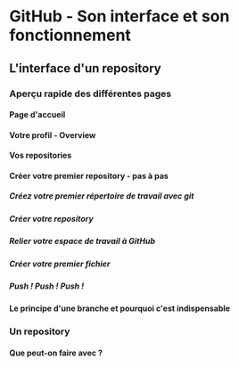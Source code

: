 # GitHub - Son interface et son fonctionnement

## L'interface d'un repository

### Aperçu rapide des différentes pages

#### Page d'accueil

#### Votre profil - Overview

#### Vos repositories

#### Créer votre premier repository - pas à pas

##### Créez votre premier répertoire de travail avec git

##### Créer votre repository

##### Relier votre espace de travail à GitHub

##### Créer votre premier fichier

##### Push ! Push ! Push !

#### Le principe d'une branche et pourquoi c'est indispensable

### Un repository

#### Que peut-on faire avec ?

